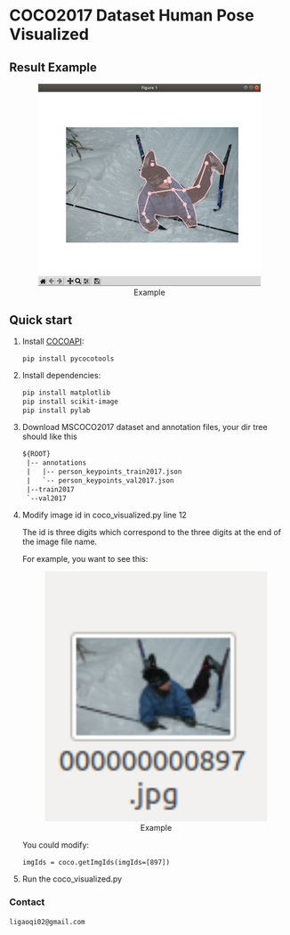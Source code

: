 # COCO2017 Dataset Human Pose Visualized

## Result Example

<div align="center">
    <img src="figure/resultexample.png", width="400" alt><br>
    Example
</div>

## Quick start
1. Install [COCOAPI](https://github.com/cocodataset/cocoapi):
   ```
   pip install pycocotools
   ```
2. Install dependencies:

   ```
   pip install matplotlib
   pip install scikit-image
   pip install pylab
   ```

3. Download MSCOCO2017 dataset and annotation files, your dir tree should like this
   ```
   ${ROOT}
    |-- annotations
    |   |-- person_keypoints_train2017.json
    |   `-- person_keypoints_val2017.json
    |--train2017
    `--val2017
   ```

4. Modify image id in coco_visualized.py line 12
   
   The id is three digits which correspond to the three digits at the end of the image file name.

   For example, you want to see this:
   <div align="center">
    <img src="figure/id.png", width="400" alt><br>
    Example
   </div>

   You could modify: 
   ```
   imgIds = coco.getImgIds(imgIds=[897])
   ```

5. Run the coco_visualized.py

### Contact
```
ligaoqi02@gmail.com
```
